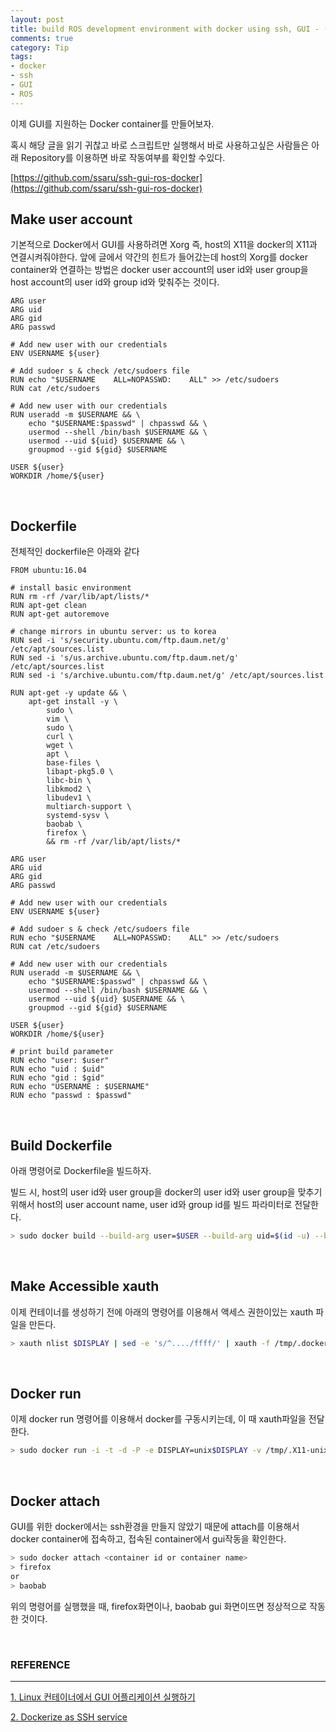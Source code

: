 ```yaml
---
layout: post
title: build ROS development environment with docker using ssh, GUI - (2)
comments: true
category: Tip
tags:
- docker
- ssh
- GUI
- ROS
---
```


이제 GUI를 지원하는 Docker container를 만들어보자.



혹시 해당 글을 읽기 귀찮고 바로 스크립트만 실행해서 바로 사용하고싶은 사람들은 아래 Repository를 이용하면 바로 작동여부를 확인할 수있다.

[https://github.com/ssaru/ssh-gui-ros-docker](https://github.com/ssaru/ssh-gui-ros-docker)



## Make user account

기본적으로 Docker에서 GUI를 사용하려면 Xorg 즉, host의 X11을 docker의 X11과 연결시켜줘야한다. 앞에 글에서 약간의 힌트가 들어갔는데 host의 Xorg를 docker container와 연결하는 방법은 docker user account의 user id와 user group을 host account의 user id와 group id와 맞춰주는 것이다.

```docker
ARG user
ARG uid
ARG gid
ARG passwd

# Add new user with our credentials
ENV USERNAME ${user}

# Add sudoer s & check /etc/sudoers file
RUN echo "$USERNAME    ALL=NOPASSWD:    ALL" >> /etc/sudoers
RUN cat /etc/sudoers

# Add new user with our credentials
RUN useradd -m $USERNAME && \
    echo "$USERNAME:$passwd" | chpasswd && \
    usermod --shell /bin/bash $USERNAME && \
    usermod --uid ${uid} $USERNAME && \
    groupmod --gid ${gid} $USERNAME

USER ${user}
WORKDIR /home/${user}
```

<br/>

## Dockerfile

전체적인 dockerfile은 아래와 같다

```docker
FROM ubuntu:16.04

# install basic environment
RUN rm -rf /var/lib/apt/lists/*
RUN apt-get clean
RUN apt-get autoremove

# change mirrors in ubuntu server: us to korea
RUN sed -i 's/security.ubuntu.com/ftp.daum.net/g' /etc/apt/sources.list
RUN sed -i 's/us.archive.ubuntu.com/ftp.daum.net/g' /etc/apt/sources.list
RUN sed -i 's/archive.ubuntu.com/ftp.daum.net/g' /etc/apt/sources.list

RUN apt-get -y update && \
    apt-get install -y \
        sudo \
        vim \
        sudo \
        curl \
        wget \
        apt \
        base-files \
        libapt-pkg5.0 \
        libc-bin \
        libkmod2 \
        libudev1 \
        multiarch-support \
        systemd-sysv \
        baobab \
        firefox \
        && rm -rf /var/lib/apt/lists/*

ARG user
ARG uid
ARG gid
ARG passwd

# Add new user with our credentials
ENV USERNAME ${user}

# Add sudoer s & check /etc/sudoers file
RUN echo "$USERNAME    ALL=NOPASSWD:    ALL" >> /etc/sudoers
RUN cat /etc/sudoers

# Add new user with our credentials
RUN useradd -m $USERNAME && \
    echo "$USERNAME:$passwd" | chpasswd && \
    usermod --shell /bin/bash $USERNAME && \
    usermod --uid ${uid} $USERNAME && \
    groupmod --gid ${gid} $USERNAME

USER ${user}
WORKDIR /home/${user}

# print build parameter
RUN echo "user: $user"
RUN echo "uid : $uid"
RUN echo "gid : $gid"
RUN echo "USERNAME : $USERNAME"
RUN echo "passwd : $passwd"
```

<br/>

## Build Dockerfile

아래 명령어로 Dockerfile을 빌드하자.

빌드 시, host의 user id와 user group을 docker의 user id와 user group을 맞추기 위해서 host의 user account name, user id와 group id를 빌드 파라미터로 전달한다.

```bash
> sudo docker build --build-arg user=$USER --build-arg uid=$(id -u) --build-arg gid=$(id -g) --build-arg passwd="keti" --tag gui:0.1.0 .
```

<br/>

## Make Accessible xauth

이제 컨테이너를 생성하기 전에 아래의 명령어를 이용해서 액세스 권한이있는 xauth 파일을 만든다.

```bash
> xauth nlist $DISPLAY | sed -e 's/^..../ffff/' | xauth -f /tmp/.docker.xauth nmerge -
```

<br/>

## Docker run

이제 docker run 명령어를 이용해서 docker를 구동시키는데, 이 때 xauth파일을 전달한다.

```bash
> sudo docker run -i -t -d -P -e DISPLAY=unix$DISPLAY -v /tmp/.X11-unix:/tmp/.X11-unix -v /tmp/.docker.xauth:/tmp/.docker.xauth:rw -e XAUTHORITY=/tmp/.docker.xauth --name gui gui:0.1.0
```

<br/>

## Docker attach

GUI를 위한 docker에서는 ssh환경을 만들지 않았기 때문에 attach를 이용해서 docker container에 접속하고, 접속된 container에서 gui작동을 확인한다.

```bash
> sudo docker attach <container id or container name>
> firefox
or
> baobab
```

위의 명령어를 실행했을 때, firefox화면이나, baobab gui 화면이뜨면 정상적으로 작동한 것이다.

<br/>

### REFERENCE

---

[1. Linux 컨테이너에서 GUI 어플리케이션 실행하기](https://riptutorial.com/ko/docker/example/21831/linux-%EC%BB%A8%ED%85%8C%EC%9D%B4%EB%84%88%EC%97%90%EC%84%9C-gui-%EC%95%A0%ED%94%8C%EB%A6%AC%EC%BC%80%EC%9D%B4%EC%85%98-%EC%8B%A4%ED%96%89%ED%95%98%EA%B8%B0)

[2. Dockerize as SSH service](https://docs.docker.com/engine/examples/running_ssh_service/)
